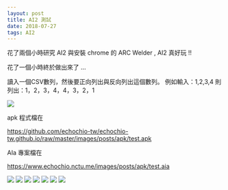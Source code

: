 ```yaml
---
layout: post
title: AI2 測試
date: 2018-07-27
tags: AI2
---
```


 花了兩個小時研究 AI2 與安裝 chrome 的 ARC Welder , AI2 真好玩 !!

花了一個小時終於做出來了 ...

讀入一個CSV數列，然後要正向列出與反向列出這個數列。 例如輸入：1,2,3,4 則列出：1，2，3，4，4，3，2，1

<img src="https://ithelp.ithome.com.tw/upload/images/20180726/20110611y2EmJPvamI.png">

apk 程式檔在

https://github.com/echochio-tw/echochio-tw.github.io/raw/master/images/posts/apk/test.apk

AIa 專案檔在

https://www.echochio.nctu.me/images/posts/apk/test.aia

<img src="https://www.echochio.nctu.me/images/posts/apk/1.png">
<img src="https://www.echochio.nctu.me/images/posts/apk/2.png">
<img src="https://www.echochio.nctu.me/images/posts/apk/3.png">

<img src="https://www.echochio.nctu.me/images/posts/apk/ok.png">
<img src="https://www.echochio.nctu.me/images/posts/apk/ok1.png">
<img src="https://www.echochio.nctu.me/images/posts/apk/ok2.png">
<img src="https://www.echochio.nctu.me/images/posts/apk/ok3.png">
